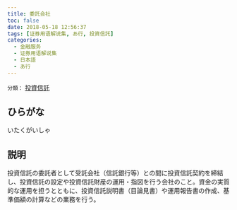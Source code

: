 ```yaml
---
title: 委託会社
toc: false
date: 2018-05-18 12:56:37
tags: [证券用语解说集, あ行, 投資信託]
categories:
  - 金融服务
  - 证券用语解说集
  - 日本語
  - あ行
---
```


`分類：` [投資信託](/tags/投資信託/)

## ひらがな

いたくがいしゃ

## 説明

投資信託の委託者として受託会社（信託銀行等）との間に投資信託契約を締結し、投資信託の設定や投資信託財産の運用・指図を行う会社のこと。資金の実質的な運用を担うとともに、投資信託説明書（目論見書）や運用報告書の作成、基準価額の計算などの業務を行う。
